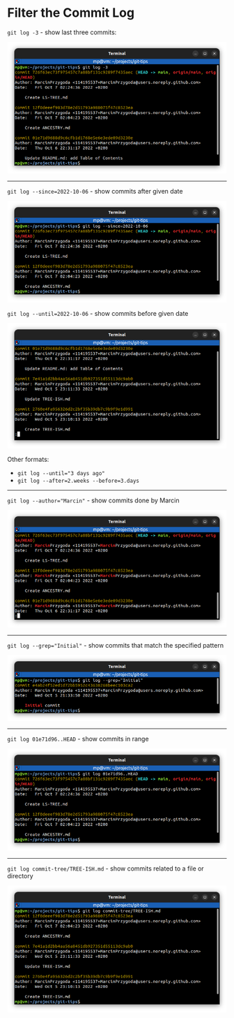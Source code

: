 # Filter the Commit Log

`git log -3` - show last three commits:

![git-log-number.png](images/git-log-number.png)

---
`git log --since=2022-10-06` - show commits after given date

![git-log-since.png](images/git-log-since.png)

`git log --until=2022-10-06` - show commits before given date

![git-log-until.png](images/git-log-until.png)

Other formats:
* `git log --until="3 days ago"`
* `git log --after=2.weeks --before=3.days`

---
`git log --author="Marcin"` - show commits done by Marcin

![git-log-author.png](images/git-log-author.png)

---
`git log --grep="Initial"` - show commits that match the specified pattern

![git-log-grep.png](images/git-log-grep.png)

---
`git log 01e71d96..HEAD` - show commits in range

![git-log-range.png](images/git-log-range.png)

---
`git log commit-tree/TREE-ISH.md` - show commits related to a file or directory

![git-log-file.png](images/git-log-file.png)